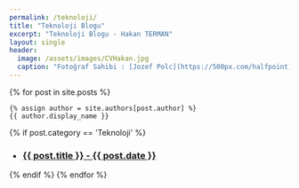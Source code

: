 ```yaml
---
permalink: /teknoloji/
title: "Teknoloji Blogu"
excerpt: "Teknoloji Blogu - Hakan TERMAN"
layout: single
header:
  image: /assets/images/CVHakan.jpg
  caption: "Fotoğraf Sahibi : [Jozef Polc](https://500px.com/halfpoint)"
---
```


<div class="posts">
  {% for post in site.posts %}

    {% assign author = site.authors[post.author] %}
    {{ author.display_name }}

  {% if post.category == 'Teknoloji' %}
  <div class="post">
  <ul><h3 class="post-title">
    <li><a href="{{ post.url }}">{{ post.title }} - {{ post.date }}</a></li>
  </h3></ul>
  </div>
  {% endif %}
  {% endfor %}
</div>
